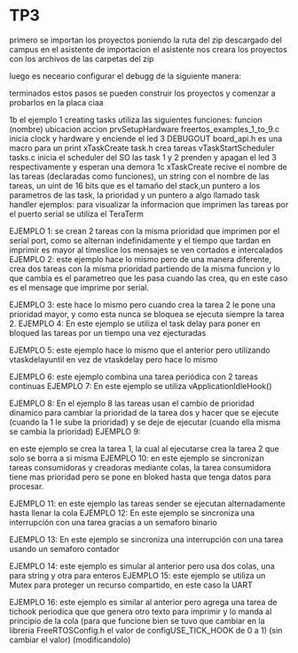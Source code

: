 # TP3

primero se importan los proyectos poniendo la ruta del zip descargado del campus en el
asistente de importacion
el asistente nos creara los proyectos con los archivos de las carpetas del zip

luego es neceario configurar el debugg de la siguiente manera:

terminados estos pasos se pueden construir los proyectos y comenzar a probarlos en la
placa ciaa

1b
el ejemplo 1 creating tasks utiliza las siguientes funciones:
funcion (nombre) ubicacion accion
prvSetupHardware freertos_examples_1_to_9.c inicia clock y hardware y
enciende el led 3
DEBUGOUT board_api.h es una macro para un print
xTaskCreate task.h crea tareas
vTaskStartScheduler tasks.c inicia el scheduler del SO
las task 1 y 2 prenden y apagan el led 3 respectivamente y esperan una demora
1c
xTaskCreate recive el nombre de las tareas (declaradas como funciones), un string con el
nombre de las tareas, un uint de 16 bits que es el tamaño del stack,un puntero a los
parametros de las task, la prioridad y un puntero a algo llamado task handler
ejemplos:
para visualizar la informacion que imprimen las tareas por el puerto serial se utiliza el
TeraTerm

EJEMPLO 1:
se crean 2 tareas con la misma prioridad que imprimen por el serial port, como se alternan
indefinidamente y el tiempo que tardan en imprimir es mayor al timeslice los mensajes se
ven cortados e intercalados
EJEMPLO 2:
este ejemplo hace lo mismo pero de una manera diferente, crea dos tareas con la misma
prioridad partiendo de la misma funcion y lo que cambia es el parametreo que les pasa
cuando las crea, qu en este caso es el mensage que imprime por serial.

EJEMPLO 3:
este hace lo mismo pero cuando crea la tarea 2 le pone una prioridad mayor, y como esta
nunca se bloquea se ejecuta siempre la tarea 2.
EJEMPLO 4:
En este ejemplo se utiliza el task delay para poner en bloqued las tareas por un tiempo una
vez ejecturadas

EJEMPLO 5:
este ejemplo hace lo mismo que el anterior pero utilizando vtaskdelayuntil en vez de
vtaskdelay pero hace lo mismo

EJEMPLO 6:
este ejemplo combina una tarea periódica con 2 tareas continuas
EJEMPLO 7:
En este ejemplo se utiliza vApplicationIdleHook()

EJEMPLO 8:
En el ejemplo 8 las tareas usan el cambio de prioridad dinamico para cambiar la prioridad
de la tarea dos y hacer que se ejecute (cuando la 1 le sube la prioridad) y se deje de
ejecutar (cuando ella misma se cambia la prioridad)
EJEMPLO 9:

en este ejemplo se crea la tarea 1, la cual al ejecutarse crea la tarea 2 que solo se borra a si
misma
EJEMPLO 10:
en este ejemplo se sincronizan tareas consumidoras y creadoras mediante colas, la tarea
consumidora tiene mas prioridad pero se pone en bloked hasta que tenga datos para
procesar.

EJEMPLO 11:
en este ejemplo las tareas sender se ejecutan alternadamente hasta llenar la cola
EJEMPLO 12:
En este ejemplo se sincroniza una interrupción con una tarea gracias a un semaforo binario

EJEMPLO 13:
En este ejemplo se sincroniza una interrupción con una tarea usando un semaforo contador

EJEMPLO 14:
este ejemplo es simular al anterior pero usa dos colas, una para string y otra para enteros
EJEMPLO 15:
este ejemplo se utiliza un Mutex para proteger un recurso compartido, en este caso la UART

EJEMPLO 16:
este ejemplo es similar al anterior pero agrega una tarea de tichook periodica que que
genera otro texto para imprimir y lo manda al principio de la cola
(para que funcione bien se tuvo que cambiar en la libreria FreeRTOSConfig.h el valor de
configUSE_TICK_HOOK de 0 a 1)
(sin cambiar el valor)
(modificandolo)
